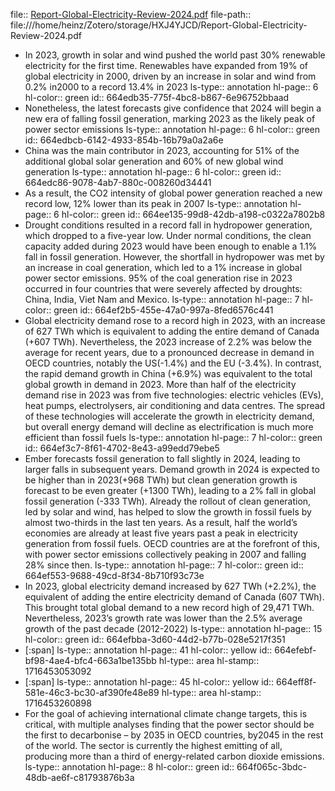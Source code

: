 file:: [Report-Global-Electricity-Review-2024.pdf](file:///home/heinz/Zotero/storage/HXJ4YJCD/Report-Global-Electricity-Review-2024.pdf)
file-path:: file:///home/heinz/Zotero/storage/HXJ4YJCD/Report-Global-Electricity-Review-2024.pdf

- In 2023, growth in solar and wind pushed the world past 30% renewable electricity for the first time. Renewables have expanded from 19% of global electricity in 2000, driven by an increase in solar and wind from 0.2% in2000 to a record 13.4% in 2023
  ls-type:: annotation
  hl-page:: 6
  hl-color:: green
  id:: 664edb35-775f-4bc8-b867-6e96752bbaad
- Nonetheless, the latest forecasts give confidence that 2024 will begin a new era of falling fossil generation, marking 2023 as the likely peak of power sector emissions
  ls-type:: annotation
  hl-page:: 6
  hl-color:: green
  id:: 664edbcb-6142-4933-854b-16b79a0a2a6e
- China was the main contributor in 2023, accounting for 51% of the additional global solar generation and 60% of new global wind generation
  ls-type:: annotation
  hl-page:: 6
  hl-color:: green
  id:: 664edc86-9078-4ab7-880c-008260d34441
- As a result, the CO2 intensity of global power generation reached a new record low, 12% lower than its peak in 2007
  ls-type:: annotation
  hl-page:: 6
  hl-color:: green
  id:: 664ee135-99d8-42db-a198-c0322a7802b8
- Drought conditions resulted in a record fall in hydropower generation, which dropped to a five-year low. Under normal conditions, the clean capacity added during 2023 would have been enough to enable a 1.1% fall in fossil generation. However, the shortfall in hydropower was met by an increase in coal generation, which led to a 1% increase in global power sector emissions. 95% of the coal generation rise in 2023 occurred in four countries that were severely affected by droughts: China, India, Viet Nam and Mexico.
  ls-type:: annotation
  hl-page:: 7
  hl-color:: green
  id:: 664ef2b5-455e-47a0-997a-8fed6576c441
- Global electricity demand rose to a record high in 2023, with an increase of 627 TWh which is equivalent to adding the entire demand of Canada (+607 TWh). Nevertheless, the 2023 increase of 2.2% was below the average for recent years, due to a pronounced decrease in demand in OECD countries, notably the US(-1.4%) and the EU (-3.4%). In contrast, the rapid demand growth in China (+6.9%) was equivalent to the total global growth in demand in 2023. More than half of the electricity demand rise in 2023 was from five technologies: electric vehicles (EVs), heat pumps, electrolysers, air conditioning and data centres. The spread of these technologies will accelerate the growth in electricity demand, but overall energy demand will decline as electrification is much more efficient than fossil fuels
  ls-type:: annotation
  hl-page:: 7
  hl-color:: green
  id:: 664ef3c7-8f61-4702-8e43-a99edd79ebe5
- Ember forecasts fossil generation to fall slightly in 2024, leading to larger falls in subsequent years. Demand growth in 2024 is expected to be higher than in 2023(+968 TWh) but clean generation growth is forecast to be even greater (+1300 TWh), leading to a 2% fall in global fossil generation (-333 TWh). Already the rollout of clean generation, led by solar and wind, has helped to slow the growth in fossil fuels by almost two-thirds in the last ten years. As a result, half the world’s economies are already at least five years past a peak in electricity generation from fossil fuels. OECD countries are at the forefront of this, with power sector emissions collectively peaking in 2007 and falling 28% since then.
  ls-type:: annotation
  hl-page:: 7
  hl-color:: green
  id:: 664ef553-9688-49cd-8f34-8b710f93c73e
- In 2023, global electricity demand increased by 627 TWh (+2.2%), the equivalent of adding the entire electricity demand of Canada (607 TWh). This brought total global demand to a new record high of 29,471 TWh. Nevertheless, 2023’s growth rate was lower than the 2.5% average growth of the past decade (2012-2022)
  ls-type:: annotation
  hl-page:: 15
  hl-color:: green
  id:: 664efbba-3d60-44d2-b77b-028e5217f351
- [:span]
  ls-type:: annotation
  hl-page:: 41
  hl-color:: yellow
  id:: 664efebf-bf98-4ae4-bfc4-663a1be135bb
  hl-type:: area
  hl-stamp:: 1716453053092
- [:span]
  ls-type:: annotation
  hl-page:: 45
  hl-color:: yellow
  id:: 664eff8f-581e-46c3-bc30-af390fe48e89
  hl-type:: area
  hl-stamp:: 1716453260898
- For the goal of achieving international climate change targets, this is critical, with multiple analyses finding that the power sector should be the first to decarbonise – by 2035 in OECD countries, by2045 in the rest of the world. The sector is currently the highest emitting of all, producing more than a third of energy-related carbon dioxide emissions.
  ls-type:: annotation
  hl-page:: 8
  hl-color:: green
  id:: 664f065c-3bdc-48db-ae6f-c81793876b3a
